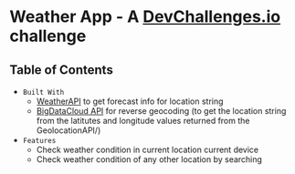 # Weather App - A [DevChallenges.io](http://devchallenges.io) challenge 

## Table of Contents

- `Built With`
  - [WeatherAPI](https://www.weatherapi.com) to get forecast info for location string 
  - [BigDataCloud API](https://www.bigdatacloud.com/geocoding-apis/free-reverse-geocode-to-city-api) for reverse geocoding (to get the location string from the latitutes and longitude values returned from the GeolocationAPI/)
- `Features`
  - Check weather condition in current location current device
  - Check weather condition of any other location by searching
